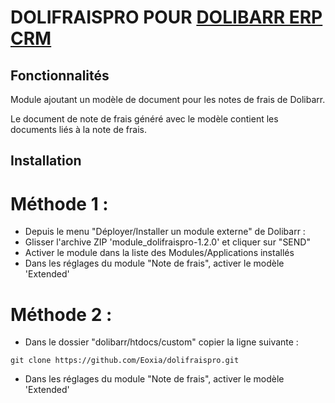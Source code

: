 # DOLIFRAISPRO POUR [DOLIBARR ERP CRM](https://www.dolibarr.org)

## Fonctionnalités

Module ajoutant un modèle de document pour les notes de frais de Dolibarr.

Le document de note de frais généré avec le modèle contient les documents liés à la note de frais.

## Installation

# Méthode 1 :

- Depuis le menu "Déployer/Installer un module externe" de Dolibarr : 
- Glisser l'archive ZIP 'module_dolifraispro-1.2.0' et cliquer sur "SEND"
- Activer le module dans la liste des Modules/Applications installés
- Dans les réglages du module "Note de frais", activer le modèle 'Extended'

# Méthode 2 :

- Dans le dossier "dolibarr/htdocs/custom" copier la ligne suivante :
``` 
git clone https://github.com/Eoxia/dolifraispro.git
```
- Dans les réglages du module "Note de frais", activer le modèle 'Extended'
